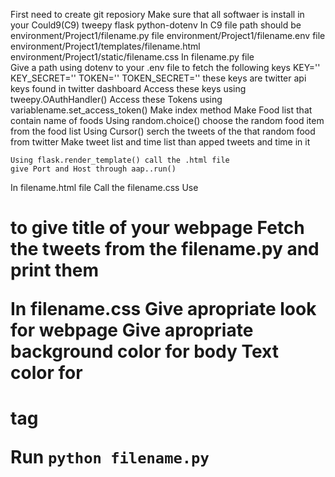 First need to create git reposiory 
Make sure that all softwaer is install in your Could9(C9)
    tweepy
    flask 
    python-dotenv
In C9 file path should be 
    environment/Project1/filename.py file
    environment/Project1/filename.env file
    environment/Project1/templates/filename.html
    environment/Project1/static/filename.css
In filename.py file  
    Give a path using dotenv to your .env file to fetch the following keys
        KEY=''
        KEY_SECRET=''
        TOKEN=''
        TOKEN_SECRET=''
        these keys are twitter api keys found in twitter dashboard
    Access these keys using tweepy.OAuthHandler()
    Access these Tokens using variablename.set_access_token()
    Make index method
        Make Food list that contain name of foods
        Using random.choice() choose the random food item from the food list 
        Using Cursor() serch the tweets of the that random food from twitter
        Make tweet list and time list than apped tweets and time in it
        
    Using flask.render_template() call the .html file 
    give Port and Host through aap..run()

In filename.html file
    Call the filename.css
    Use <h1> to give title of your webpage 
    Fetch the tweets from the filename.py and print them 

In filename.css
    Give apropriate look for webpage
    Give apropriate background color for body 
    Text color for <h1> tag
    
   Run `python filename.py`
    
